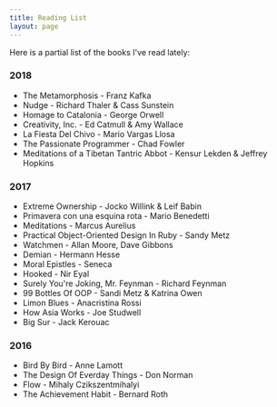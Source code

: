 ```yaml
---
title: Reading List
layout: page
---
```


Here is a partial list of the books I've read lately:

<h3> 2018 </h3>

<ul class="book-list">
  <li>The Metamorphosis - Franz Kafka</li>
  <li>Nudge - Richard Thaler & Cass Sunstein</li>
  <li>Homage to Catalonia - George Orwell</li>
  <li>Creativity, Inc. - Ed Catmull & Amy Wallace</li>
  <li>La Fiesta Del Chivo - Mario Vargas Llosa</li>
  <li>The Passionate Programmer - Chad Fowler</li>
  <li>Meditations of a Tibetan Tantric Abbot - Kensur Lekden & Jeffrey Hopkins</li>
</ul>

<h3> 2017 </h3>

<ul class="book-list">
  <li>Extreme Ownership - Jocko Willink & Leif Babin</li>
  <li>Primavera con una esquina rota - Mario Benedetti</li>
  <li>Meditations - Marcus Aurelius</li>
  <li>Practical Object-Oriented Design In Ruby - Sandy Metz</li>
  <li>Watchmen - Allan Moore, Dave Gibbons</li>
  <li>Demian - Hermann Hesse</li>
  <li>Moral Epistles - Seneca</li>
  <li>Hooked - Nir Eyal</li>
  <li>Surely You're Joking, Mr. Feynman - Richard Feynman</li>
  <li>99 Bottles Of OOP - Sandi Metz & Katrina Owen</li>
  <li>Limon Blues - Anacristina Rossi</li>
  <li>How Asia Works - Joe Studwell</li>
  <li>Big Sur - Jack Kerouac</li>
</ul>

<h3> 2016 </h3>

<ul class="book-list">
  <li>Bird By Bird - Anne Lamott</li>
  <li>The Design Of Everday Things - Don Norman</li>
  <li>Flow - Mihaly Czikszentmihalyi</li>
  <li>The Achievement Habit - Bernard Roth</li>
</ul>
